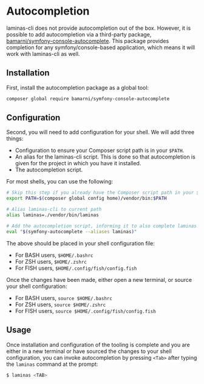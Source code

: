 # Autocompletion

laminas-cli does not provide autocompletion out of the box. However, it is
possible to add autocompletion via a third-party package,
[bamarni/symfony-console-autocomplete](https://github.com/bamarni/symfony-console-autocomplete).
This package provides completion for any symfony/console-based application,
which means it will work with laminas-cli as well.

## Installation

First, install the autocompletion package as a global tool:

```bash
composer global require bamarni/symfony-console-autocomplete
```

## Configuration

Second, you will need to add configuration for your shell. We will add three
things:

- Configuration to ensure your Composer script path is in your `$PATH`.
- An alias for the laminas-cli script. This is done so that autocompletion is
  given for the project in which you have it installed.
- The autocompletion script.

For most shells, you can use the following:

```bash
# Skip this step if you already have the Composer script path in your $PATH
export PATH=$(composer global config home)/vendor/bin:$PATH

# Alias laminas-cli to current path
alias laminas=./vendor/bin/laminas

# Add the autocompletion script, informing it to also complete laminas
eval "$(symfony-autocomplete --aliases laminas)"
```

The above should be placed in your shell configuration file:

- For BASH users, `$HOME/.bashrc`
- For ZSH users, `$HOME/.zshrc`
- For FISH users, `$HOME/.config/fish/config.fish`

Once the changes have been made, either open a new terminal, or source your
shell configuration:

- For BASH users, `source $HOME/.bashrc`
- For ZSH users, `source $HOME/.zshrc`
- For FISH users, `source $HOME/.config/fish/config.fish`

## Usage

Once installation and configuration of the tooling is complete and you are
either in a new terminal or have sourced the changes to your shell
configuration, you can invoke autocompletion by pressing `<Tab>` after typing
the `laminas` command at the prompt:

```bash
$ laminas <TAB>
```
